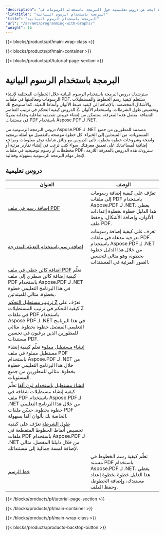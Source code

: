 ```yaml
---
"description": "ابحث عن دروس تعليمية حول البرمجة باستخدام الرسومات في Aspose.PDF لـ .NET. تعلّم كيفية إنشاء الرسومات وتخصيصها في مستندات PDF."
"linktitle": "البرمجة باستخدام الرسوم البيانية"
"title": "البرمجة باستخدام الرسوم البيانية"
"url": "/ar/net/programming-with-Graphs/"
"weight": 16
---
```


{{< blocks/products/pf/main-wrap-class >}}

{{< blocks/products/pf/main-container >}}

{{< blocks/products/pf/tutorial-page-section >}}

# البرمجة باستخدام الرسوم البيانية

سترشدك دروس البرمجة باستخدام الرسوم البيانية خلال الخطوات المختلفة لإنشاء الرسومات ومعالجتها في ملفات PDF. ستتعلم كيفية رسم الخطوط والمستطيلات والأشكال المخصصة، بالإضافة إلى كيفية ضبط الألوان وأنماط التعبئة. كما ستوضح لك الدروس كيفية التحكم في ترتيب العناصر Z، وتخصيص طول الشرطات، واستخدام الألوان الشفافة. بفضل هذه المعرفة، ستتمكن من إنشاء عروض تقديمية تفاعلية وجذابة بصريًا في مستندات PDF باستخدام Aspose.PDF لـ .NET.

دروس البرمجة الرسومية من Aspose.PDF لـ .NET مصممة للمطورين من جميع المستويات، من المبتدئين إلى الخبراء. كل خطوة موضحة بالتفصيل مع أمثلة برمجية واضحة وشروحات خطوة بخطوة. تأتي الدروس مع وثائق شاملة توفر معلومات ومراجع إضافية لمساعدتك على تعميق معرفتك. سواء كنت ترغب في إنشاء تقارير مرئية أو مخططات أو رسوم توضيحية في ملفات PDF، ستزودك هذه الدروس بالمعرفة اللازمة لإنجاز مهام البرمجة الرسومية بسهولة وفعالية.

## دروس تعليمية
| العنوان | الوصف |
| --- | --- | 
| [إضافة رسم في ملف PDF](./add-drawing/) | تعرّف على كيفية إضافة رسومات إلى ملفات PDF باستخدام Aspose.PDF لـ .NET. يغطي هذا الدليل خطوة بخطوة إعدادات الألوان، وإضافة الأشكال، وحفظ ملف PDF. |  
| [إضافة رسم باستخدام التعبئة المتدرجة](./add-drawing-with-gradient-fill/) |تعرف على كيفية إضافة رسومات تدرجية مذهلة في ملفات PDF باستخدام Aspose.PDF لـ .NET من خلال هذا الدليل خطوة بخطوة، وهو مثالي لتحسين الصور المرئية في المستندات. |  
| [إضافة كائن خطي في ملف PDF](./add-line-object/) تعلّم كيفية إضافة كائن سطري إلى ملف PDF باستخدام Aspose.PDF لـ .NET في هذا البرنامج التعليمي خطوة بخطوة. مثالي للمبتدئين.  
| [ترتيب مستطيل التحكم Z](./control-rectangle-z-order/) تعرّف على كيفية التحكم في ترتيب المستطيلات Z في ملفات PDF باستخدام Aspose.PDF لـ .NET في هذا البرنامج التعليمي المفصل خطوة بخطوة. مثالي للمطورين الذين يرغبون في تحسين مستندات PDF.  
| [إنشاء مستطيل مملوء](./create-filled-rectangle/) تعلّم كيفية إنشاء مستطيل مملوء في ملف PDF باستخدام Aspose.PDF لـ .NET من خلال هذا البرنامج التعليمي خطوة بخطوة. مثالي للمطورين من جميع المستويات.  
| [إنشاء مستطيل باستخدام لون ألفا](./create-rectangle-with-alpha-color/) تعلّم كيفية إنشاء مستطيلات شفافة في ملف PDF باستخدام Aspose.PDF لـ .NET من خلال هذا البرنامج التعليمي خطوة بخطوة. حسّن ملفات PDF الخاصة بك بألوان ألفا بسهولة.  
| [طول الشرطة](./dash-length/) تعرّف على كيفية تخصيص أنماط الخطوط المتقطعة في ملفات PDF باستخدام Aspose.PDF لـ .NET من خلال دليلنا المفصل. مثالي لإضافة لمسة جمالية إلى مستنداتك.  
| [خط الرسم](./drawing-line/) | تعلّم كيفية رسم الخطوط في مستند PDF باستخدام Aspose.PDF لـ .NET. يغطي هذا الدليل خطوة بخطوة إعداد مستندك، وإضافة الخطوط، وحفظ الملف. |  

{{< /blocks/products/pf/tutorial-page-section >}}

{{< /blocks/products/pf/main-container >}}

{{< /blocks/products/pf/main-wrap-class >}}

{{< blocks/products/products-backtop-button >}}